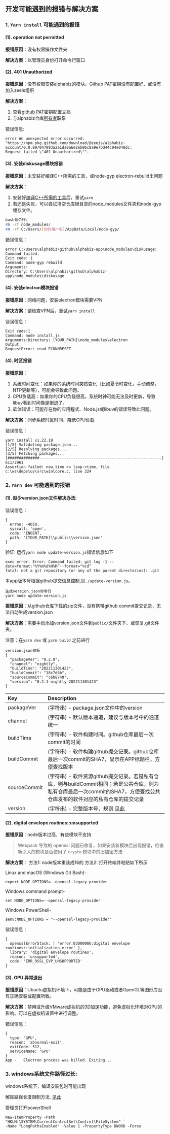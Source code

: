 ## <span id="issues">开发可能遇到的报错与解决方案</span>

### 1. <span id="yarn-install-error"> `Yarn install` 可能遇到的报错 </span>

#### (1). operation not permitted

**报错原因**：没有权限操作文件夹

**解决方案**：以管理员身份打开命令行窗口

#### <span id="401-unauthorized">(2). 401 Unauthorized </span>

**报错原因**：没有权限安装alphabiz的模块。Github PAT密钥没有配置好、或没有加入zeeis组织

**解决方案**：
1. 查看[github PAT密钥配置文档](https://github.com/tanshuai/alphabiz/blob/main/docs/zh_cn/use-github-pat.md)
2. 与alphabiz仓库[所有者](https://github.com/tanshuai)联系


错误信息:
```
error An unexpected error occurred: "https://npm.pkg.github.com/download/@zeeis/alphabiz-account/0.0.89/047893a2a1da0a6e2eb9bc8a9e7bd44c94e048dc: 
Request failed \"401 Unauthorized\"".
```
#### (3). 安装diskusage模块报错
**报错原因**：未安装好编译C++所需的工具，或node-gyp electron-rebuild出问题

**解决方案**：
1. 安装好[编译C++所需的工具](https://github.com/zeeis/customization-test/tree/main/docs/zh_cn/fork-repo-hint.md#build-c++)后，重试`yarn`
2. 若还是失败，可以尝试清空仓库根目录的node_modules文件夹和node-gyp缓存文件。

```bash
bush命令行:
rm -rf node_modules/
rm -rf C:/Users/[你的用户名]/AppData/Local/node-gyp/
```

错误信息：
```
error C:\Users\alphabiz\github\alphabiz-app\node_modules\diskusage: Command failed.
Exit code: 1
Command: node-gyp rebuild
Arguments:
Directory: C:\Users\alphabiz\github\alphabiz-app\node_modules\diskusage
```
#### (4). 安装electron模块报错

**报错原因**：网络问题，安装electron模块需要VPN

**解决方案**：请检查VPN后，重试`yarn install`

错误信息：
```
Exit code:1
Command: node install.js
Arguments:Directory: [YOUR_PATH]\node_modules\electron
Output:
RequestError: read ECONNRESET
```

#### (4). 时区报错

**报错原因**：
1. 系统时间变化：如果你的系统时间突然变化（比如夏令时变化，手动调整，NTP更新等），可能会导致此问题。
2. CPU负载高：如果你的CPU负载很高，系统时钟可能无法及时更新，导致libuv看到时间像是倒退了。
3. 软体错误：可能存在你的应用程式、Node.js或libuv的错误导致此问题。

**解决方案**：同步系统时区时间、降低CPU负载

错误信息：
```
yarn install v1.22.19
[1/5] Validating package.json...
[2/5] Resolving packages...
[3/5] Fetching packages...
[##############------------------------------------------------------] 611/2961
Assertion failed: new_time >= loop->time, file c:\ws\deps\uv\src\win\core.c, line 324
```

### 2. <span id="yarn-dev-error"> `Yarn dev` 可能遇到的报错 </span>

#### (1). <span id="version-json">缺少version.json文件解决办法: </span>

错误信息：
```
{
  errno: -4058,
  syscall: 'open',
  code: 'ENOENT,
  path: '[YOUR_PATH]\\public\\version.json'
}
```

验证: 运行`yarn node update-version.js`错误信息如下

```
exec error: Error: Command failed: git log -1 --date=format:"%Y%m%d%H%M”--format="%cd”
fatal: not a git repository (or any of the parent directories): .git

```

本app版本号根据github提交信息控制,见```./update-version.js```。

```
生成version.json命令行
yarn node update-version.js
```
**报错原因**：从github仓库下载的zip文件，没有携带github commit提交记录，无法自动生成version.json

**解决方案**：需要手动添加version.json文件到```public/```文件夹下、或恢复.git文件夹。

注意：在```yarn dev``` 或 ```yarn build``` 之前进行

```
version.json模板
{
  "packageVer": "0.2.0",
  "channel": "nightly",
  "buildTime": "202211301423",
  "buildCommit": "18c7d8b",
  "sourceCommit": "c6b8749",
  "version": "0.2.1-nightly-202211301423"
}
```

Key | Description 
:---- | :----
packageVer | (字符串) - package.json文件中的version
channel | (字符串) - 默认版本通道，建议与版本号中的通道统一
buildTime | (字符串) - 软件构建时间。github仓库最后一次commit的时间
buildCommit | (字符串) - 软件构建github提交记录。github仓库最后一次commit的SHA7，显示在APP标题栏，方便查找版本
sourceCommit | (字符串) - 软件资源github提交记录。若是私有仓库，则与buildCommit相同；若是公共仓库，则为私有仓库最后一次commit的SHA7，方便查找公共仓库发布的软件对应的私有仓库的提交记录
version | (字符串) - 完整版本号，规则 <a href="#version">见此</a>

#### (2). digital envelope routines::unsupported

**报错原因**：node版本过高，有些模块不支持

> Webpack 导致的 openssl 问题已修复，如果安装新模块后出现报错，检查新引入的模块是否使用了 `crypto` 模块中的旧加密方法

**解决方案**：
  方法1: node版本重装成16的
  方法2: 打开终端并粘贴如下所示

Linux and macOS (Windows Git Bash)-
```
export NODE_OPTIONS=--openssl-legacy-provider
```
Windows command prompt-
```
set NODE_OPTIONS=--openssl-legacy-provider
```
Windows PowerShell-
```
$env:NODE_OPTIONS = "--openssl-legacy-provider"
```

错误信息：

```
{
  opensslErrorStack: [ 'error:03000086:digital envelope routines::initialization error' ],
  library: 'digital envelope routines',
  reason: 'unsupported',
  code: 'ERR_OSSL_EVP_UNSUPPORTED'
}
```

#### (3). GPU 异常退出

**报错原因**：Ubuntu虚拟机环境下，可能是由于GPU驱动或者OpenGL等图形库没有正确安装或配置所致。

**解决方案**：禁用或升级VMware虚拟机的3D加速功能，避免虚拟化环境对GPU的影响。可以在虚拟机设置中进行调整。

错误信息：
```
{
  type: 'GPU',
  reason: 'abnormal-exit',
  exitCode: 512,
  serviceName: 'GPU'
}
App ·   Electron process was killed. Exiting...
```

### 3. <span id="path-to-long">windows系统文件路径过长: </span>

windows系统下，编译安装包时可能出现

解除路径长度限制方法, [见此](https://learn.microsoft.com/en-us/windows/win32/fileio/maximum-file-path-limitation?tabs=powershell)

管理员打开powerShell

```
New-ItemProperty -Path "HKLM:\SYSTEM\CurrentControlSet\Control\FileSystem" `
-Name "LongPathsEnabled" -Value 1 -PropertyType DWORD -Force
```
